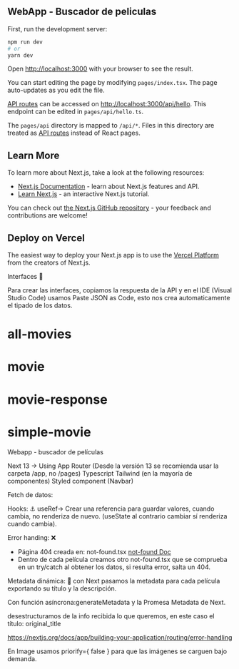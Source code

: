 

## WebApp - Buscador de peliculas

First, run the development server:

```bash
npm run dev
# or
yarn dev
```

Open [http://localhost:3000](http://localhost:3000) with your browser to see the result.

You can start editing the page by modifying `pages/index.tsx`. The page auto-updates as you edit the file.

[API routes](https://nextjs.org/docs/api-routes/introduction) can be accessed on [http://localhost:3000/api/hello](http://localhost:3000/api/hello). This endpoint can be edited in `pages/api/hello.ts`.

The `pages/api` directory is mapped to `/api/*`. Files in this directory are treated as [API routes](https://nextjs.org/docs/api-routes/introduction) instead of React pages.

## Learn More

To learn more about Next.js, take a look at the following resources:

- [Next.js Documentation](https://nextjs.org/docs) - learn about Next.js features and API.
- [Learn Next.js](https://nextjs.org/learn) - an interactive Next.js tutorial.

You can check out [the Next.js GitHub repository](https://github.com/vercel/next.js/) - your feedback and contributions are welcome!

## Deploy on Vercel

The easiest way to deploy your Next.js app is to use the [Vercel Platform](https://vercel.com/new?utm_medium=default-template&filter=next.js&utm_source=create-next-app&utm_campaign=create-next-app-readme) from the creators of Next.js.

Interfaces 🔧

Para crear las interfaces, copiamos la respuesta de la API y en el IDE (Visual Studio Code) usamos
Paste JSON as Code, esto nos crea automaticamente el tipado de los datos.

# all-movies
# movie
# movie-response
# simple-movie

<!-- /////////////////////////////////////////////////////////////////////////////////// -->
Webapp - buscador de películas
<!-- /////////////////////////////////////////////////////////////////////////////////// -->
Next 13 -> Using App Router
(Desde la versión 13 se recomienda usar la carpeta /app, no /pages)
Typescript
Tailwind (en la mayoría de componentes)
Styled component (Navbar)
<!-- /////////////////////////////////////////////////////////////////////////////////// -->
Fetch de datos:

<!-- /////////////////////////////////////////////////////////////////////////////////// -->
Hooks: ⚓
    useRef-> Crear una referencia para guardar valores, cuando cambia, no renderiza de nuevo. (useState al contrario cambiar sí renderiza cuando cambia).  
<!-- /////////////////////////////////////////////////////////////////////////////////// -->
Error handing: ❌

- Página 404 creada en: not-found.tsx
  [not-found Doc](https://nextjs.org/docs/app/api-reference/file-conventions/not-found)
- Dentro de cada película creamos otro not-found.tsx que se comprueba en un try/catch al obtener los datos, si resulta error, salta un 404.

<!-- /////////////////////////////////////////////////////////////////////////////////// -->
Metadata dinámica: 📒
con Next pasamos la metadata para cada película exportando su título y la descripción.

Con función asíncrona:generateMetadata y la Promesa Metadata de Next.

desestructuramos de la info recibida lo que queremos, en este caso el título: original_title 
<!-- /////////////////////////////////////////////////////////////////////////////////// -->


https://nextjs.org/docs/app/building-your-application/routing/error-handling


En Image usamos priorify={ false } para que las imágenes se carguen bajo demanda.
